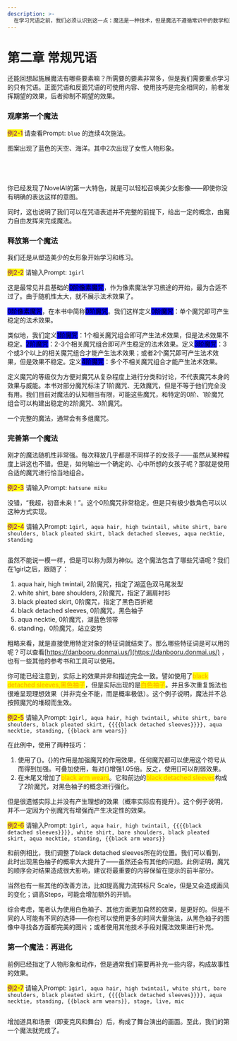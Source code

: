 ```yaml
---
description: >-
  在学习咒语之前，我们必须认识到这一点：魔法是一种技术，但是魔法不遵循常识中的数学和逻辑。魔导器并不能理解你的语言，魔法也不是单纯把每个咒语的效果组合在一起，而是借由施法工具从虚空汲取魔力并施放结果的。
---
```


# 第二章 常规咒语

还能回想起施展魔法有哪些要素嘛？所需要的要素非常多，但是我们需要重点学习的只有咒语。正面咒语和反面咒语的可使用内容、使用技巧是完全相同的，前者发挥期望的效果，后者抑制不期望的效果。

### 观摩第一个魔法

<mark style="color:purple;">例2-1</mark> 请查看Prompt: `blue` 的连续4次施法。

图案出现了蓝色的天空、海洋。其中2次出现了女性人物形象。

<div>

<figure><img src=".gitbook/assets/E2-1B.jpg" alt=""><figcaption></figcaption></figure>

 

<figure><img src=".gitbook/assets/E2-1A.jpg" alt=""><figcaption></figcaption></figure>

 

<figure><img src=".gitbook/assets/E2-1D.jpg" alt=""><figcaption></figcaption></figure>

 

<figure><img src=".gitbook/assets/E2-1C.jpg" alt=""><figcaption></figcaption></figure>

</div>

你已经发现了NovelAI的第一大特色，就是可以轻松召唤美少女影像——即使你没有明确的表达这样的意图。

同时，这也说明了我们可以在咒语表述并不完整的前提下，给出一定的概念，由魔力自由发挥来完成魔法。

### 释放第一个魔法

我们还是从塑造美少的女形象开始学习和练习。

<mark style="color:purple;">例2-2</mark> 请输入Prompt: `1girl`

这是最常见并且基础的<mark style="background-color:blue;">0阶像素魔咒</mark>，作为像素魔法学习旅途的开始，最为合适不过了。由于随机性太大，就不展示法术效果了。

<mark style="background-color:blue;">0阶像素魔咒</mark>，在本书中简称<mark style="background-color:blue;">0阶魔咒</mark>。我们这样定义<mark style="background-color:blue;">0阶魔咒</mark>：单个魔咒即可产生稳定的法术效果。

类似地，我们定义<mark style="background-color:blue;">1阶魔咒</mark>：1个相关魔咒组合即可产生法术效果，但是法术效果不稳定。<mark style="background-color:blue;">2阶魔咒</mark>：2-3个相关魔咒组合即可产生稳定的法术效果。定义<mark style="background-color:blue;">3阶魔咒</mark>：3个或3个以上的相关魔咒组合才能产生法术效果；或者2个魔咒即可产生法术效果，但是效果不稳定。定义<mark style="background-color:blue;">4阶魔咒</mark>：多个不相关魔咒组合才能产生法术效果。

定义魔咒的等级仅为方便对魔咒从复杂程度上进行分类和讨论，不代表魔咒本身的效果与威能。本书对部分魔咒标注了1阶魔咒、无效魔咒，但是不等于他们完全没有用。我们目前对魔法的认知相当有限，可能这些魔咒，和特定的0阶、1阶魔咒组合可以构建出稳定的2阶魔咒、3阶魔咒。

一个完整的魔法，通常会有多组魔咒。

### 完善第一个魔法

刚才的魔法随机性非常强。每次释放几乎都是不同样子的女孩子——虽然从某种程度上讲这也不错。但是，如何输出一个确定的、心中所想的女孩子呢？那就是使用合适的魔咒进行恰当地组合。

<mark style="color:purple;">例2-3</mark> 请输入Prompt: `hatsune miku`

没错，“我超，初音未来！”。这个0阶魔咒非常稳定。但是只有极少数角色可以以这种方式实现。

<mark style="color:purple;">例2-4</mark> 请输入Prompt: `1girl, aqua hair, high twintail, white shirt, bare shoulders, black pleated skirt, black detached sleeves, aqua necktie, standing`

<figure><img src=".gitbook/assets/E2-4.jpg" alt=""><figcaption></figcaption></figure>

虽然不能说一模一样，但是可以称为颇为神似。这个魔法包含了哪些咒语呢？我们在1girl之后，跟随了：

1. aqua hair, high twintail, 2阶魔咒，指定了湖蓝色双马尾发型
2. white shirt, bare shoulders, 2阶魔咒，指定了漏肩衬衫
3. black pleated skirt, 0阶魔咒，指定了黑色百折裙
4. black detached sleeves, 0阶魔咒，黑色袖子
5. aqua necktie, 0阶魔咒，湖蓝色领带
6. standing，0阶魔咒，站立姿势

粗略来看，就是直接使用特定对象的特征词就结束了。那么哪些特征词是可以用的呢？可以查看[https://danbooru.donmai.us/](https://danbooru.donmai.us/) ，也有一些其他的参考书和工具可以使用。

你可能已经注意到，实际上的效果并非和描述完全一致。譬如使用了<mark style="color:orange;">black detached sleeves,黑色袖子</mark>，但是实际出现的是<mark style="color:orange;">白色袖子</mark>。并且多次重复施法也很难呈现理想效果（并非完全不能，而是概率极低）。这个例子说明，魔法并不总按照魔咒的堆砌而生效。

<mark style="color:purple;">例2-5</mark> 请输入Prompt: `1girl, aqua hair, high twintail, white shirt, bare shoulders, black pleated skirt, {{{{black detached sleeves}}}}, aqua necktie, standing, {{black arm wears}}`

在此例中，使用了两种技巧：

1. 使用了{}。{}的作用是加强魔咒的作用效果，任何魔咒都可以使用这个符号从而得到加强。可叠加使用，每对{}增强1.05倍。反之，使用\[]可以削弱效果。
2. 在末尾又增加了<mark style="color:orange;">black arm wears</mark>。它和前边的<mark style="color:orange;">black detached sleeves</mark>构成了2阶魔咒，对黑色袖子的概念进行强化。

但是很遗憾实际上并没有产生理想的效果（概率实际应有提升）。这个例子说明，并不一定因为个别魔咒有增强而产生决定性的效果。

<mark style="color:purple;">例2-6</mark> 请输入Prompt: `1girl, aqua hair, high twintail, {{{{black detached sleeves}}}}, white shirt, bare shoulders, black pleated skirt, aqua necktie, standing, {{black arm wears}}`

和前例相比，我们调整了black detached sleeves所在的位置。我们可以看到，此时出现黑色袖子的概率大大提升了——虽然还会有其他的问题。此例证明，魔咒的顺序会对结果造成很大影响，建议将最重要的内容保留在提示的前半部分。

当然也有一些其他的改善方法，比如提高魔力流转标尺 Scale，但是又会造成画风的变化；调高Steps，可能会增加额外的开销。

综合考虑，笔者认为使用白色袖子、其他方面更加自然的效果，是更好的。但是不同的人可能有不同的选择——你也可以使用更多的时间大量施法，从黑色袖子的图像中寻找各方面都完美的图片；或者使用其他技术手段对魔法效果进行补充。

### 第一个魔法：再进化

前例已经指定了人物形象和动作，但是通常我们需要再补充一些内容，构成故事性的效果。

<mark style="color:purple;">例2-7</mark> 请输入Prompt: `1girl, aqua hair, high twintail, white shirt, bare shoulders, black pleated skirt, {{{{black detached sleeves}}}}, aqua necktie, standing, {{black arm wears}}, stage, live, mic`

<figure><img src=".gitbook/assets/E2-7.jpg" alt=""><figcaption></figcaption></figure>

增加道具和场景（即麦克风和舞台）后，构成了舞台演出的画面。至此，我们的第一个魔法就完成了。
